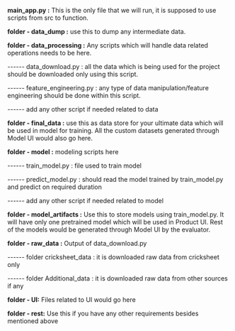 **main_app.py :** This is the only file that we will run, it is supposed to use scripts from src to function.


**folder - data_dump :** use this to dump any intermediate data.

**folder - data_processing :** Any scripts which will handle data related operations needs to be here.

------ data_download.py : all the data which is being used for the project should be downloaded only using this script.

------ feature_engineering.py : any type of data manipulation/feature engineering should be done within this script. 

------ add any other script if needed related to data


**folder - final_data :** use this as data store for your ultimate data which will be used in model for training. All the custom datasets generated through Model UI would also go here.


**folder - model :** modeling scripts here

------ train_model.py : file used to train model

------ predict_model.py : should read the model trained by train_model.py and predict on required duration

------ add any other script if needed related to model


**folder - model_artifacts :** Use this to store models using train_model.py. It will have only one pretrained model which will be used in Product UI. Rest of the models would be generated through Model UI by the evaluator.


**folder - raw_data :** Output of data_download.py

------ folder cricksheet_data : it is downloaded raw data from cricksheet only 

------ folder Additional_data : it is downloaded raw data from other sources if any


**folder - UI:** Files related to UI would go here


**folder - rest:** Use this if you have any other requirements besides mentioned above








